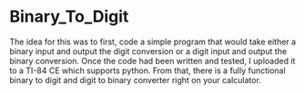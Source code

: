 # Binary_To_Digit

The idea for this was to first, code a simple program that would take either a binary input and output the digit conversion or a digit input and output the binary conversion. Once the code had been written and tested, I uploaded it to a TI-84 CE which supports python. From that, there is a fully functional binary to digit and digit to binary converter right on your calculator.
